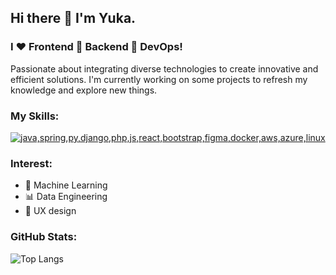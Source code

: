 ## Hi there 👋 I'm Yuka.

### I ❤️ Frontend 🤝 Backend 🤝 DevOps!

<!-- I see myself more as a generalist than as a specialist. My journey as a full-stack developer, technical support engineer, and curriculum developer has made me a generalist in the web development field.  -->

Passionate about integrating diverse technologies to create innovative and efficient solutions. I'm currently working on some projects to refresh my knowledge and explore new things.

### My Skills:
[![java,spring,py,django,php,js,react,bootstrap,figma,docker,aws,azure,linux](https://skillicons.dev/icons?theme=light&i=java,spring,py,django,php,js,react,bootstrap,figma,docker,aws,azure,linux)](https://skillicons.dev)

### Interest:
- 🤖 Machine Learning
- 📊 Data Engineering
- 🎨 UX design

### GitHub Stats:
![Top Langs](https://github-readme-stats.vercel.app/api/top-langs/?username=yukaty&hide_progress=true)
